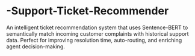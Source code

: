 # -Support-Ticket-Recommender
An intelligent ticket recommendation system that uses Sentence-BERT to semantically match incoming customer complaints with historical support data. Perfect for improving resolution time, auto-routing, and enriching agent decision-making.
